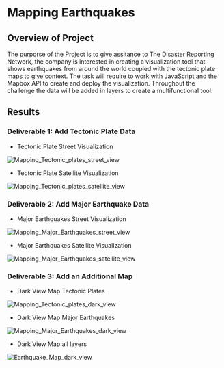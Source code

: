 # Mapping Earthquakes 
## Overview of Project

The purporse of the Project is to give assitance to The Disaster Reporting Network, the company is interested in creating a visualization tool that shows earthquakes from around the world coupled with the tectonic plate maps to give context. The task will require to work with JavaScript and the Mapbox API to create and deploy the visualization. Throughout the challenge the data will be added in layers to create a multifunctional tool.

## Results

### Deliverable 1: Add Tectonic Plate Data

- Tectonic Plate Street Visualization

![Mapping_Tectonic_plates_street_view](https://user-images.githubusercontent.com/98929742/168439737-1be92526-0cf7-45ed-b7f1-83835ab65744.PNG)


- Tectonic Plate Satellite Visualization

![Mapping_Tectonic_plates_satellite_view](https://user-images.githubusercontent.com/98929742/168439744-052e06c6-c543-4326-86e5-65c62c2422d9.PNG)



### Deliverable 2: Add Major Earthquake Data

- Major Earthquakes Street Visualization

![Mapping_Major_Earthquakes_street_view](https://user-images.githubusercontent.com/98929742/168439765-54dc9947-7801-470b-85a1-1be2f12b0a60.PNG)

- Major Earthquakes Satellite Visualization

![Mapping_Major_Earthquakes_satellite_view](https://user-images.githubusercontent.com/98929742/168439787-00df7d06-0268-4ada-8324-b0db17213fc1.PNG)


### Deliverable 3: Add an Additional Map

- Dark View Map Tectonic Plates

![Mapping_Tectonic_plates_dark_view](https://user-images.githubusercontent.com/98929742/168439847-0f1ec747-4597-4d65-9a25-e3b60b6e16dc.PNG)


- Dark View Map Major Earthquakes

![Mapping_Major_Earthquakes_dark_view](https://user-images.githubusercontent.com/98929742/168439821-a7afb3ff-a53d-4804-ad98-62ba7b2b99c4.PNG)


- Dark View Map all layers

![Earthquake_Map_dark_view](https://user-images.githubusercontent.com/98929742/168439798-dfa660a9-fcf6-4127-8843-c16ec2dec0ad.jpg)
